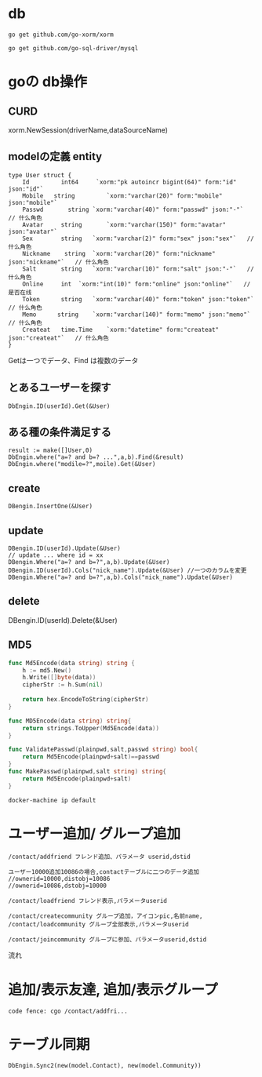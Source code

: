 # db

```text
go get github.com/go-xorm/xorm
```

```text
go get github.com/go-sql-driver/mysql
```


# goの db操作

## CURD
xorm.NewSession(driverName,dataSourceName)
## modelの定義 entity

```text
type User struct {
    Id         int64     `xorm:"pk autoincr bigint(64)" form:"id" json:"id"`
    Mobile   string 		`xorm:"varchar(20)" form:"mobile" json:"mobile"`
    Passwd       string	`xorm:"varchar(40)" form:"passwd" json:"-"`   // 什么角色
    Avatar	   string 		`xorm:"varchar(150)" form:"avatar" json:"avatar"`
    Sex        string	`xorm:"varchar(2)" form:"sex" json:"sex"`   // 什么角色
    Nickname    string	`xorm:"varchar(20)" form:"nickname" json:"nickname"`   // 什么角色
    Salt       string	`xorm:"varchar(10)" form:"salt" json:"-"`   // 什么角色
    Online     int	`xorm:"int(10)" form:"online" json:"online"`   //是否在线
    Token      string	`xorm:"varchar(40)" form:"token" json:"token"`   // 什么角色
    Memo      string	`xorm:"varchar(140)" form:"memo" json:"memo"`   // 什么角色
    Createat   time.Time	`xorm:"datetime" form:"createat" json:"createat"`   // 什么角色
}
```

Getは一つでデータ、Find は複数のデータ

## とあるユーザーを探す
```text
DbEngin.ID(userId).Get(&User)
```

## ある種の条件満足する
```text
result := make([]User,0)
DbEngin.where("a=? and b=? ...",a,b).Find(&result)
DbEngin.where("modile=?",moile).Get(&User)
```

## create
```text
DBengin.InsertOne(&User)
```
## update

```text
DBengin.ID(userId).Update(&User)
// update ... where id = xx
DBengin.Where("a=? and b=?",a,b).Update(&User)
DBengin.ID(userId).Cols("nick_name").Update(&User) //一つのカラムを変更
DBengin.Where("a=? and b=?",a,b).Cols("nick_name").Update(&User)
```

## delete
  DBengin.ID(userId).Delete(&User)

## MD5  

```go
func Md5Encode(data string) string {
	h := md5.New()
	h.Write([]byte(data))
	cipherStr := h.Sum(nil)
	
	return hex.EncodeToString(cipherStr)
}

func MD5Encode(data string) string{
	return strings.ToUpper(Md5Encode(data))
}

func ValidatePasswd(plainpwd,salt,passwd string) bool{
	return Md5Encode(plainpwd+salt)==passwd
}
func MakePasswd(plainpwd,salt string) string{
	return Md5Encode(plainpwd+salt)
}

```
```text
docker-machine ip default
```

# ユーザー追加/ グループ追加
```text
/contact/addfriend フレンド追加、パラメータ userid,dstid

ユーザー10000追加10086の場合,contactテーブルに二つのデータ追加
//ownerid=10000,distobj=10086
//ownerid=10086,dstobj=10000

/contact/loadfriend フレンド表示,パラメータuserid

/contact/createcommunity グループ追加，アイコンpic,名前name,
/contact/loadcommunity グループ全部表示,パラメータuserid

/contact/joincommunity グループに参加、パラメータuserid,dstid
```
流れ

# 追加/表示友達, 追加/表示グループ
```text
code fence: cgo /contact/addfri...
```

# テーブル同期

```text
DbEngin.Sync2(new(model.Contact), new(model.Community))
```
